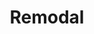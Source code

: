 ---
pid: ns83
title: Remodal
location_transcription: Norsis Square
coordinates: "[-75.134698759057, 39.982546089882]"
zipcode: '19133'
gen_neighborhood: North Philadelphia
neighborhood: Fairhill,North Philadelphia
outside_phl: 
age: '13'
age_range: 13-19
instagram: 
image_file_name: ns_83.jpg
proposal_transcription: remodel the Basketball Court
topic: Neighborhoods,Sports
topic_summary: 0, 0
type: Playground
keywords_other: 
credit: Xaview, Isaiah
image_labels: 
twitter: 
facebook: 
permalink: "/monuments/ns83/"
layout: item-page
---